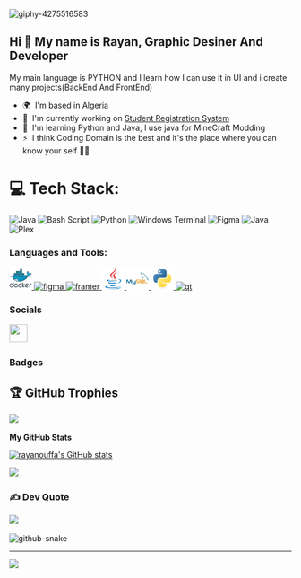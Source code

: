 
![giphy-4275516583](https://github.com/rayanouffa/rayanouffa/assets/144558370/7711b0a2-f824-4ee4-ad66-977f91722912)

Hi 👋 My name is Rayan, 
Graphic Desiner And Developer
-----------------------------

My main language is PYTHON and I learn how I can use it in UI and i create many projects(BackEnd And FrontEnd)

* 🌍  I'm based in Algeria
* 🚀  I'm currently working on [Student Registration System](http://https://github.com/rayanouffa)
* 🧠  I'm learning Python and Java, I use java for MineCraft Modding
* ⚡  I think Coding Domain is the best and it's the place where you can know your self 👾😋

# 💻 Tech Stack:
![Java](https://img.shields.io/badge/java-%23ED8B00.svg?style=flat&logo=openjdk&logoColor=white) ![Bash Script](https://img.shields.io/badge/bash_script-%23121011.svg?style=flat&logo=gnu-bash&logoColor=white) ![Python](https://img.shields.io/badge/python-3670A0?style=flat&logo=python&logoColor=ffdd54) ![Windows Terminal](https://img.shields.io/badge/Windows%20Terminal-%234D4D4D.svg?style=flat&logo=windows-terminal&logoColor=white) ![Figma](https://img.shields.io/badge/figma-%23F24E1E.svg?style=flat&logo=figma&logoColor=white) ![Java](https://img.shields.io/badge/java-%23ED8B00.svg?style=flat&logo=openjdk&logoColor=white) ![Plex](https://img.shields.io/badge/plex-%23E5A00D.svg?style=flat&logo=plex&logoColor=white)


<h3 align="left">Languages and Tools:</h3>
<p align="left"> <a href="https://www.docker.com/" target="_blank" rel="noreferrer"> <img src="https://raw.githubusercontent.com/devicons/devicon/master/icons/docker/docker-original-wordmark.svg" alt="docker" width="40" height="40"/> </a> <a href="https://www.figma.com/" target="_blank" rel="noreferrer"> <img src="https://www.vectorlogo.zone/logos/figma/figma-icon.svg" alt="figma" width="40" height="40"/> </a> <a href="https://www.framer.com/" target="_blank" rel="noreferrer"> <img src="https://www.vectorlogo.zone/logos/framer/framer-icon.svg" alt="framer" width="40" height="40"/> </a> <a href="https://www.java.com" target="_blank" rel="noreferrer"> <img src="https://raw.githubusercontent.com/devicons/devicon/master/icons/java/java-original.svg" alt="java" width="40" height="40"/> </a> <a href="https://www.mysql.com/" target="_blank" rel="noreferrer"> <img src="https://raw.githubusercontent.com/devicons/devicon/master/icons/mysql/mysql-original-wordmark.svg" alt="mysql" width="40" height="40"/> </a> <a href="https://www.python.org" target="_blank" rel="noreferrer"> <img src="https://raw.githubusercontent.com/devicons/devicon/master/icons/python/python-original.svg" alt="python" width="40" height="40"/> </a> <a href="https://www.qt.io/" target="_blank" rel="noreferrer"> <img src="https://upload.wikimedia.org/wikipedia/commons/0/0b/Qt_logo_2016.svg" alt="qt" width="40" height="40"/> </a> </p>



### Socials

<p align="left"> <a href="https://www.github.com/rayanouffa" target="_blank" rel="noreferrer"> <picture> <source media="(prefers-color-scheme: dark)" srcset="https://raw.githubusercontent.com/danielcranney/readme-generator/main/public/icons/socials/github-dark.svg" /> <source media="(prefers-color-scheme: light)" srcset="https://raw.githubusercontent.com/danielcranney/readme-generator/main/public/icons/socials/github.svg" /> <img src="https://raw.githubusercontent.com/danielcranney/readme-generator/main/public/icons/socials/github.svg" width="32" height="32" /> </picture> </a></p>

### Badges

## 🏆 GitHub Trophies
![](https://github-profile-trophy.vercel.app/?username=rayanouffa&theme=radical&no-frame=true&no-bg=true&margin-w=4)

<b>My GitHub Stats</b>

<a href="http://www.github.com/rayanouffa"><img src="https://github-readme-stats.vercel.app/api?username=rayanouffa&show_icons=true&hide=&count_private=true&title_color=0891b2&text_color=ffffff&icon_color=0891b2&bg_color=1c1917&hide_border=true&show_icons=true" alt="rayanouffa's GitHub stats" /></a>

<a href="http://www.github.com/rayanouffa"><img src="https://github-readme-streak-stats.herokuapp.com/?user=rayanouffa&stroke=ffffff&background=1c1917&ring=0891b2&fire=0891b2&currStreakNum=ffffff&currStreakLabel=0891b2&sideNums=ffffff&sideLabels=ffffff&dates=ffffff&hide_border=true" /></a>

### ✍️ Dev Quote
![](https://quotes-github-readme.vercel.app/api?type=horizontal&theme=radical)

<picture>
  <source media="(prefers-color-scheme: dark)" srcset="https://raw.githubusercontent.com/rayanouffa/rayanouffa/output/github-snake-dark.svg" />
  <source media="(prefers-color-scheme: light)" srcset="https://raw.githubusercontent.com/rayanouffa/rayanouffa/output/github-snake.svg" />
  <img alt="github-snake" src="https://raw.githubusercontent.com/tobiasmeyhoefer/tobiasmeyhoefer/output/github-snake.svg" />
</picture>

---
[![](https://visitcount.itsvg.in/api?id=rayanouffa&icon=4&color=1)](https://visitcount.itsvg.in)

